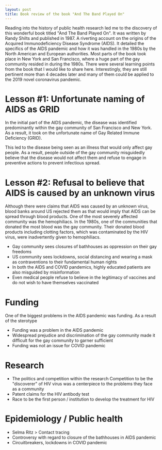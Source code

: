 ```yaml
---
layout: post
title: Book review of the book "And The Band Played On"
---
```


Reading into the history of public health research led me to the discovery of this wonderful book titled "And The Band Played On". It was written by Randy Shilts and published in 1987. A riverting account on the origins of the Acquired Immunodeficiency Disease Syndrome (AIDS). It detailed the specifics of the AIDS pandemic and how it was handled in the 1980s by the North American and European authorities. Most parts of the book took place in New York and San Francisco, where a huge part of the gay community resided in during the 1980s. There were several learning points from the book that I would like to share here. Interestingly, they are still pertinent more than 4 decades later and many of them could be applied to the 2019 novel coronavirus pandemic.


# Lesson #1: Unfortunate naming of AIDS as GRID

In the initial part of the AIDS pandemic, the disease was identified predominantly within the gay community of San Francisco and New York. As a result, it took on the unfortunate name of Gay Related Immune Deficiency (GRID).

This led to the disease being seen as an illness that would only affect gay people. As a result, people outside of the gay community misguidedly believe that the disease would not affect them and refuse to engage in preventive actions to prevent infectious spread.

# Lesson #2: Refusal to believe that AIDS is caused by an unknown virus

Although there were claims that AIDS was caused by an unknown virus, blood banks around US rejected them as that would imply that AIDS can be spread through blood products.  One of the most severely affected community was the hemophiliacs. In the 1980s, one of the communities that donated the most blood was the gay community. Their donated blood products including clotting factors, which was contaminated by the HIV virus, were inadvertently given to hemophiliacs.


- Gay community sees closures of bathhouses as oppression on their gay freedoms
- US community sees lockdowns, social distancing and wearing a mask as contraventions to their fundamental human rights
- In both the AIDS and COVID pandemics, highly educated patients are also misguided by misinformation
- Even medical people refuse to believe in the legitimacy of vaccines and do not wish to have themselves vaccinated

# Funding

One of the biggest problems in the AIDS pandemic was funding. As a result of the sterotype
- Funding was a problem in the AIDS pandemic
- Widespread prejudice and discrimination of the gay community made it difficult for the gay community to garner sufficient
- Funding was not an issue for COVID pandemic

# Research
- The politics and competition within the research Competition to be the "discoverer" of HIV virus was a centerpiece to the problems they face as a community
- Patent claims for the HIV antibody test
- Race to be the first person / institution to develop the treatment for HIV

# Epidemiology / Public health
- Selma Ritz > Contact tracing
- Controversy with regard to closure of the bathhouses in AIDS pandemic
- Circuitbreakers, lockdowns in COVID pandemic



